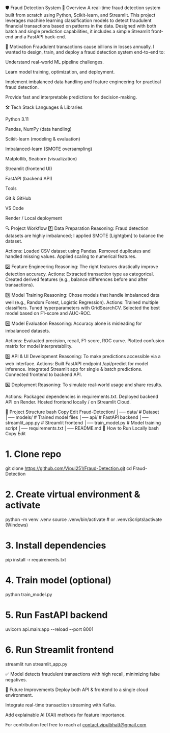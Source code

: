 🛡️ Fraud Detection System
📌 Overview
A real-time fraud detection system built from scratch using Python, Scikit-learn, and Streamlit.
This project leverages machine learning classification models to detect fraudulent financial transactions based on patterns in the data.
Designed with both batch and single prediction capabilities, it includes a simple Streamlit front-end and a FastAPI back-end.

🎯 Motivation 
Fraudulent transactions cause billions in losses annually.
I wanted to design, train, and deploy a fraud detection system end-to-end to:

Understand real-world ML pipeline challenges.

Learn model training, optimization, and deployment.

Implement imbalanced data handling and feature engineering for practical fraud detection.

Provide fast and interpretable predictions for decision-making.

🛠 Tech Stack
Languages & Libraries

Python 3.11

Pandas, NumPy (data handling)

Scikit-learn (modeling & evaluation)

Imbalanced-learn (SMOTE oversampling)

Matplotlib, Seaborn (visualization)

Streamlit (frontend UI)

FastAPI (backend API)

Tools

Git & GitHub

VS Code

Render / Local deployment

🔍 Project Workflow
1️⃣ Data Preparation
Reasoning: Fraud detection datasets are highly imbalanced; I applied SMOTE [Lightgbm] to balance the dataset.

Actions:
Loaded CSV dataset using Pandas.
Removed duplicates and handled missing values.
Applied scaling to numerical features.

2️⃣ Feature Engineering
Reasoning: The right features drastically improve detection accuracy.
Actions:
Extracted transaction type as categorical.
Created derived features (e.g., balance differences before and after transactions).

3️⃣ Model Training
Reasoning: Chose models that handle imbalanced data well (e.g., Random Forest, Logistic Regression).
Actions:
Trained multiple classifiers.
Tuned hyperparameters with GridSearchCV.
Selected the best model based on F1-score and AUC-ROC.

4️⃣ Model Evaluation
Reasoning: Accuracy alone is misleading for imbalanced datasets.

Actions:
Evaluated precision, recall, F1-score, ROC curve.
Plotted confusion matrix for model interpretability.

5️⃣ API & UI Development
Reasoning: To make predictions accessible via a web interface.
Actions:
Built FastAPI endpoint /api/predict for model inference.
Integrated Streamlit app for single & batch predictions.
Connected frontend to backend API.

6️⃣ Deployment
Reasoning: To simulate real-world usage and share results.

Actions:
Packaged dependencies in requirements.txt.
Deployed backend API on Render.
Hosted frontend locally / on Streamlit Cloud.

📂 Project Structure
bash
Copy
Edit
Fraud-Detection/
│── data/                # Dataset
│── models/              # Trained model files
│── api/                 # FastAPI backend
│── streamlit_app.py     # Streamlit frontend
│── train_model.py       # Model training script
│── requirements.txt
│── README.md
🚀 How to Run Locally
bash
Copy
Edit
# 1. Clone repo
git clone https://github.com/Vipul251/Fraud-Detection.git
cd Fraud-Detection

# 2. Create virtual environment & activate
python -m venv .venv
source .venv/bin/activate  # or .venv\Scripts\activate (Windows)

# 3. Install dependencies
pip install -r requirements.txt

# 4. Train model (optional)
python train_model.py

# 5. Run FastAPI backend
uvicorn api.main:app --reload --port 8001

# 6. Run Streamlit frontend
streamlit run streamlit_app.py

✅ Model detects fraudulent transactions with high recall, minimizing false negatives.

📌 Future Improvements
Deploy both API & frontend to a single cloud environment.

Integrate real-time transaction streaming with Kafka.

Add explainable AI (XAI) methods for feature importance.


For contribution feel free to reach at contact.vipulbhatt@gmail.com
